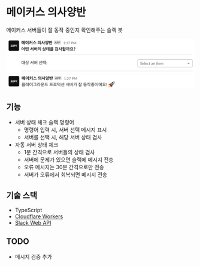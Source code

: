 # 메이커스 의사양반

메이커스 서버들이 잘 동작 중인지 확인해주는 슬랙 봇

![select server screenshot](screenshots/server-select.png)
![server working screenshot](screenshots/result.png)

## 기능

- 서버 상태 체크 슬랙 명령어
  - 명령어 입력 시, 서버 선택 메시지 표시
  - 서버를 선택 시, 해당 서버 상태 검사
- 자동 서버 상태 체크
  - 1분 간격으로 서버들의 상태 검사
  - 서버에 문제가 있으면 슬랙에 메시지 전송
  - 오류 메시지는 30분 간격으로만 전송
  - 서버가 오류에서 회복되면 메시지 전송

## 기술 스택

- TypeScript
- [Cloudflare Workers](https://workers.cloudflare.com/)
- [Slack Web API](https://api.slack.com/docs)

## TODO

- 메시지 검증 추가
